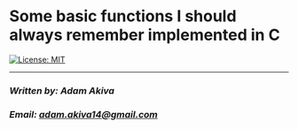 # Some basic functions I should always remember implemented in C

[![License: MIT](https://img.shields.io/badge/License-MIT-yellow.svg)](https://opensource.org/licenses/MIT)

---
### ***Written by: Adam Akiva***
### ***Email: adam.akiva14@gmail.com***

